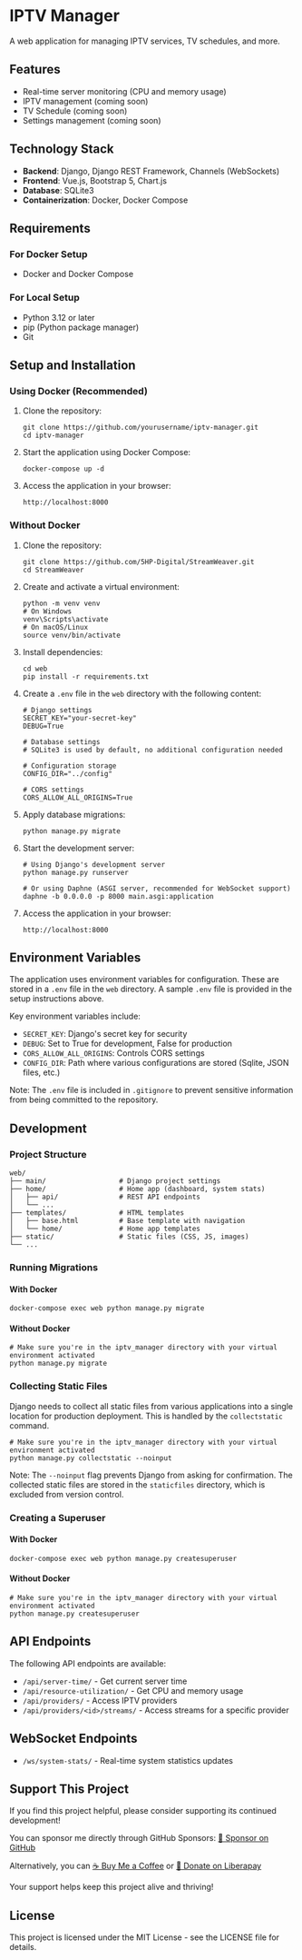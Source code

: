 ﻿# IPTV Manager

A web application for managing IPTV services, TV schedules, and more.

## Features

- Real-time server monitoring (CPU and memory usage)
- IPTV management (coming soon)
- TV Schedule (coming soon)
- Settings management (coming soon)

## Technology Stack

- **Backend**: Django, Django REST Framework, Channels (WebSockets)
- **Frontend**: Vue.js, Bootstrap 5, Chart.js
- **Database**: SQLite3
- **Containerization**: Docker, Docker Compose

## Requirements

### For Docker Setup
- Docker and Docker Compose

### For Local Setup
- Python 3.12 or later
- pip (Python package manager)
- Git

## Setup and Installation

### Using Docker (Recommended)

1. Clone the repository:
   ```
   git clone https://github.com/yourusername/iptv-manager.git
   cd iptv-manager
   ```

2. Start the application using Docker Compose:
   ```
   docker-compose up -d
   ```

3. Access the application in your browser:
   ```
   http://localhost:8000
   ```

### Without Docker

1. Clone the repository:
   ```
   git clone https://github.com/5HP-Digital/StreamWeaver.git
   cd StreamWeaver
   ```

2. Create and activate a virtual environment:
   ```
   python -m venv venv
   # On Windows
   venv\Scripts\activate
   # On macOS/Linux
   source venv/bin/activate
   ```

3. Install dependencies:
   ```
   cd web
   pip install -r requirements.txt
   ```

4. Create a `.env` file in the `web` directory with the following content:
   ```
   # Django settings
   SECRET_KEY="your-secret-key"
   DEBUG=True

   # Database settings
   # SQLite3 is used by default, no additional configuration needed

   # Configuration storage
   CONFIG_DIR="../config"

   # CORS settings
   CORS_ALLOW_ALL_ORIGINS=True
   ```

5. Apply database migrations:
   ```
   python manage.py migrate
   ```

6. Start the development server:
   ```
   # Using Django's development server
   python manage.py runserver

   # Or using Daphne (ASGI server, recommended for WebSocket support)
   daphne -b 0.0.0.0 -p 8000 main.asgi:application
   ```

7. Access the application in your browser:
   ```
   http://localhost:8000
   ```

## Environment Variables

The application uses environment variables for configuration. These are stored in a `.env` file in the `web` directory. A sample `.env` file is provided in the setup instructions above.

Key environment variables include:
- `SECRET_KEY`: Django's secret key for security
- `DEBUG`: Set to True for development, False for production
- `CORS_ALLOW_ALL_ORIGINS`: Controls CORS settings
- `CONFIG_DIR`: Path where various configurations are stored (Sqlite, JSON files, etc.)

Note: The `.env` file is included in `.gitignore` to prevent sensitive information from being committed to the repository.

## Development

### Project Structure

```
web/
├── main/                  # Django project settings
├── home/                  # Home app (dashboard, system stats)
│   ├── api/               # REST API endpoints
│   └── ...
├── templates/             # HTML templates
│   ├── base.html          # Base template with navigation
│   └── home/              # Home app templates
├── static/                # Static files (CSS, JS, images)
└── ...
```

### Running Migrations

#### With Docker
```
docker-compose exec web python manage.py migrate
```

#### Without Docker
```
# Make sure you're in the iptv_manager directory with your virtual environment activated
python manage.py migrate
```

### Collecting Static Files

Django needs to collect all static files from various applications into a single location for production deployment. This is handled by the `collectstatic` command.

```
# Make sure you're in the iptv_manager directory with your virtual environment activated
python manage.py collectstatic --noinput
```

Note: The `--noinput` flag prevents Django from asking for confirmation. The collected static files are stored in the `staticfiles` directory, which is excluded from version control.

### Creating a Superuser

#### With Docker
```
docker-compose exec web python manage.py createsuperuser
```

#### Without Docker
```
# Make sure you're in the iptv_manager directory with your virtual environment activated
python manage.py createsuperuser
```

## API Endpoints

The following API endpoints are available:

- `/api/server-time/` - Get current server time
- `/api/resource-utilization/` - Get CPU and memory usage
- `/api/providers/` - Access IPTV providers
- `/api/providers/<id>/streams/` - Access streams for a specific provider

## WebSocket Endpoints

- `/ws/system-stats/` - Real-time system statistics updates

## Support This Project

If you find this project helpful, please consider supporting its continued development!

You can sponsor me directly through GitHub Sponsors:
[🚀 Sponsor on GitHub](https://github.com/sponsors/5HP-Digital)

Alternatively, you can [☕ Buy Me a Coffee](https://www.buymeacoffee.com/n.shay) or [💖 Donate on Liberapay](https://liberapay.com/n-shay)

Your support helps keep this project alive and thriving!

## License

This project is licensed under the MIT License - see the LICENSE file for details.

